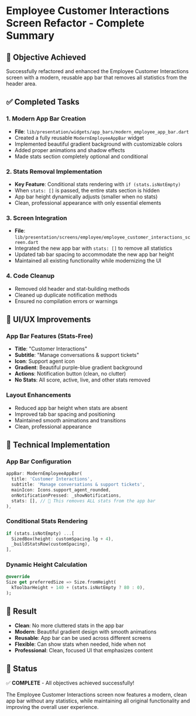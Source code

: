 # Employee Customer Interactions Screen Refactor - Complete Summary

## 🎯 Objective Achieved
Successfully refactored and enhanced the Employee Customer Interactions screen with a modern, reusable app bar that removes all statistics from the header area.

## ✅ Completed Tasks

### 1. Modern App Bar Creation
- **File**: `lib/presentation/widgets/app_bars/modern_employee_app_bar.dart`
- Created a fully reusable `ModernEmployeeAppBar` widget
- Implemented beautiful gradient background with customizable colors
- Added proper animations and shadow effects
- Made stats section completely optional and conditional

### 2. Stats Removal Implementation
- **Key Feature**: Conditional stats rendering with `if (stats.isNotEmpty)`
- When `stats: []` is passed, the entire stats section is hidden
- App bar height dynamically adjusts (smaller when no stats)
- Clean, professional appearance with only essential elements

### 3. Screen Integration
- **File**: `lib/presentation/screens/employee/employee_customer_interactions_screen.dart`
- Integrated the new app bar with `stats: []` to remove all statistics
- Updated tab bar spacing to accommodate the new app bar height
- Maintained all existing functionality while modernizing the UI

### 4. Code Cleanup
- Removed old header and stat-building methods
- Cleaned up duplicate notification methods
- Ensured no compilation errors or warnings

## 🎨 UI/UX Improvements

### App Bar Features (Stats-Free)
- **Title**: "Customer Interactions"
- **Subtitle**: "Manage conversations & support tickets"
- **Icon**: Support agent icon
- **Gradient**: Beautiful purple-blue gradient background
- **Actions**: Notification button (clean, no clutter)
- **No Stats**: All score, active, live, and other stats removed

### Layout Enhancements
- Reduced app bar height when stats are absent
- Improved tab bar spacing and positioning
- Maintained smooth animations and transitions
- Clean, professional appearance

## 🔧 Technical Implementation

### App Bar Configuration
```dart
appBar: ModernEmployeeAppBar(
  title: 'Customer Interactions',
  subtitle: 'Manage conversations & support tickets',
  mainIcon: Icons.support_agent_rounded,
  onNotificationPressed: _showNotifications,
  stats: [], // 🎯 This removes ALL stats from the app bar
),
```

### Conditional Stats Rendering
```dart
if (stats.isNotEmpty) ...[
  SizedBox(height: customSpacing.lg + 4),
  _buildStatsRow(customSpacing),
],
```

### Dynamic Height Calculation
```dart
@override
Size get preferredSize => Size.fromHeight(
  kToolbarHeight + 140 + (stats.isNotEmpty ? 80 : 0),
);
```

## 📱 Result
- **Clean**: No more cluttered stats in the app bar
- **Modern**: Beautiful gradient design with smooth animations
- **Reusable**: App bar can be used across different screens
- **Flexible**: Can show stats when needed, hide when not
- **Professional**: Clean, focused UI that emphasizes content

## 🚀 Status
✅ **COMPLETE** - All objectives achieved successfully!

The Employee Customer Interactions screen now features a modern, clean app bar without any statistics, while maintaining all original functionality and improving the overall user experience.
